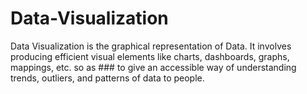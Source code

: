 # Data-Visualization

Data Visualization is the graphical representation of Data. It involves producing efficient visual elements like charts, dashboards, graphs, mappings, etc. so as ### to give an accessible way of understanding trends, outliers, and patterns of data to people.
